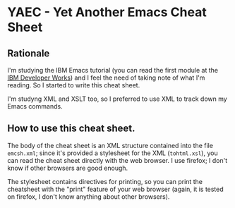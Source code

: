 YAEC - Yet Another Emacs Cheat Sheet
====================================

Rationale
---------

I'm studying the IBM Emacs tutorial (you can read the first module at
the [IBM Developer Works][1]) and I feel the need of taking note of
what I'm reading. So I started to write this cheat sheet.

[1]: https://www.ibm.com/developerworks/aix/tutorials/au-emacs1/index.html

I'm studyng XML and XSLT too, so I preferred to use XML to track down
my Emacs commands.


How to use this cheat sheet.
----------------------------

The body of the cheat sheet is an XML structure contained into the
file `emcsh.xml`; since it's provided a stylesheet for the XML
(`tohtml.xsl`), you can read the cheat sheet directly with the web
browser. I use firefox; I don't know if other browsers are good
enough.

The stylesheet contains directives for printing, so you can print the
cheatsheet with the "print" feature of your web browser (again, it is
tested on firefox, I don't know anything about other browsers).